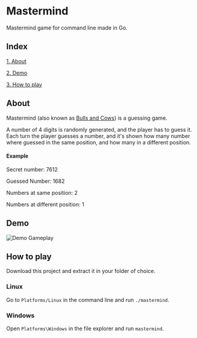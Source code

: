 # Mastermind
Mastermind game for command line made in Go.

## Index

[1. About](#about)

[2. Demo](#demo)

[3. How to play](#play)


<a name="about"/>

## About

Mastermind (also known as [Bulls and Cows](https://en.wikipedia.org/wiki/Bulls_and_Cows)) is a guessing game.

A number of 4 digits is randomly generated, and the player has to guess it. Each turn the player guesses a number, and it's shown how many number where guessed in the same 
position, and how many in a different position.

#### Example

Secret number: 7612

Guessed Number: 1682

Numbers at same position: 2

Numbers at different position: 1

<a name="about"/>

## Demo

![Demo Gameplay](https://j.gifs.com/yoGmZz.gif)


<a name="play"/>

## How to play

Download this project and extract it in your folder of choice.

### Linux

Go to `Platforms/Linux` in the command line and run `./mastermind`. 

### Windows

Open `Platforms\Windows` in the file explorer and run `mastermind`.
